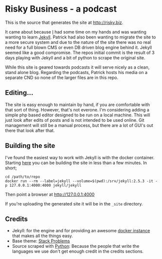 # Risky Business - a podcast

This is the source that generates the site at http://risky.biz.

It came about because [I](https://github.com/Unifex) had some time on my hands and was wanting wanting to learn [Jekyll](https://jekyllrb.com/). Patrick had also been wanting to migrate the site to a more secure system and due to the nature of the site there was no real need for a full blown CMS or even DB driven blog engine behind it. Jekyll seemed like a good compromise. The repos initial commit is the result of 3 days playing with Jekyll and a bit of python to scrape the original site.

While this site is geared towards podcasts it will serve nicely as a clean, stand alone blog. Regarding the podcasts, Patrick hosts his media on a separate CND so none of the larger files are in this repo.

## Editing...

The site is easy enough to maintain by hand, if you are comfortable with that sort of thing. However, that's not everone. I'm considering adding a simple php based editor designed to be run on a local machine. This will just look after edits of posts and is not intended to be used online. Git management will still be a manual process, but there are a lot of GUI's out there that look after that.

## Building the site

I've found the easiest way to work with Jekyll is with the docker container. Starting [here](https://github.com/jekyll/docker/wiki/Usage:-Running) you can be building the site in less than a few minutes. In short;

    cd /path/to/repo
    docker run --rm --label=jekyll --volume=$(pwd):/srv/jekyll:2.5.3 -it -p 127.0.0.1:4000:4000 jekyll/jekyll

Then point a browser at http://127.0.0.1:4000

If you're uploading the generated site it will be in the `_site` directory.

## Credits

* Jekyll: for the engine and for providing an awesome [docker instance](https://hub.docker.com/r/jekyll/jekyll/) that makes all the things easy.
* Base theme: [Stack Problems](http://jekyllthemes.org/themes/stack-problems/)
* Source scraped with [Python](https://www.python.org/): Because the people that write the languages we use don't get enough credit in the credits sections.
